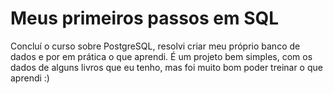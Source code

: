 # Meus primeiros passos em SQL
Concluí o curso sobre PostgreSQL, resolvi criar meu próprio banco de dados e por em prática o que aprendi.
É um projeto bem simples, com os dados de alguns livros que eu tenho, mas foi muito bom poder treinar o que aprendi :)
